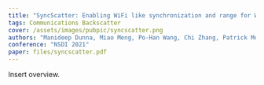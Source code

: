 ```yaml
---
title: "SyncScatter: Enabling WiFi like synchronization and range for WiFi backscatter Communication"
tags: Communications Backscatter
cover: /assets/images/pubpic/syncscatter.png
authors: "Manideep Dunna, Miao Meng, Po-Han Wang, Chi Zhang, Patrick Mercier, Dinesh Bharadia"
conference: "NSDI 2021"
paper: files/syncscatter.pdf
---
```


Insert overview.